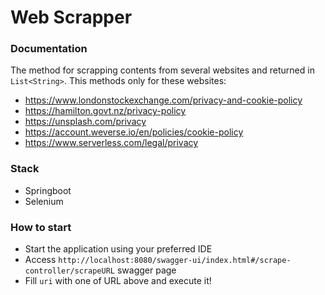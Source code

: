 # Web Scrapper

### Documentation

The method for scrapping contents from several websites and returned in `List<String>`.
This methods only for these websites:

- https://www.londonstockexchange.com/privacy-and-cookie-policy
- https://hamilton.govt.nz/privacy-policy
- https://unsplash.com/privacy
- https://account.weverse.io/en/policies/cookie-policy
- https://www.serverless.com/legal/privacy

### Stack

- Springboot
- Selenium

### How to start

- Start the application using your preferred IDE
- Access `http://localhost:8080/swagger-ui/index.html#/scrape-controller/scrapeURL` swagger page
- Fill `uri` with one of URL above and execute it!
